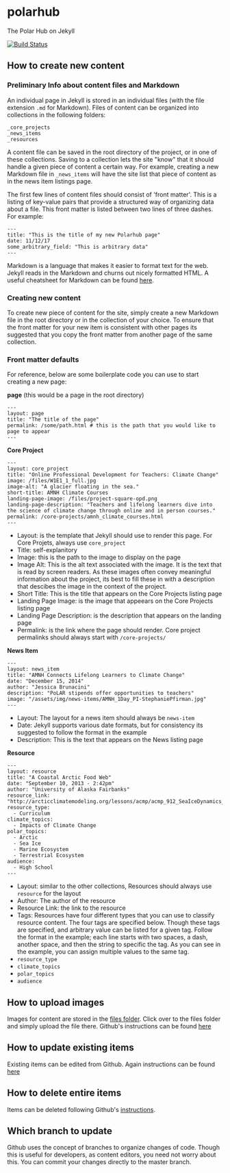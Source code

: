 # polarhub
The Polar Hub on Jekyll

[![Build Status](https://travis-ci.org/ccnmtl/polarhub.svg?branch=master)](https://travis-ci.org/ccnmtl/polarhub)

## How to create new content
### Preliminary Info about content files and Markdown
An individual page in Jekyll is stored in an individual files (with the file extension `.md` for Markdown).  Files of content can be organized into collections in the following folders:
```
_core_projects  
_news_items  
_resources  
```
A content file can be saved in the root directory of the project, or in one of these collections. Saving to a collection lets the site "know" that it should handle a given piece of content a certain way.  For example, creating a new Markdown file in `_news_items` will have the site list that piece of content as in the news item listings page.

The first few lines of content files should consist of 'front matter'.  This is a listing of key-value pairs that provide a structured way of organizing data about a file. This front matter is listed between two lines of three dashes. For example:

```
---
title: "This is the title of my new Polarhub page"
date: 11/12/17
some_arbitrary_field: "This is arbitrary data"
---
```

Markdown is a language that makes it easier to format text for the web.  Jekyll reads in the Markdown and churns out nicely formatted HTML.  A useful cheatsheet for Markdown can be found [here](https://github.com/adam-p/markdown-here/wiki/Markdown-Cheatsheet).

### Creating new content
To create new piece of content for the site, simply create a new Markdown file in the root directory or in the collection of your choice.  To ensure that the front matter for your new item is consistent with other pages its suggested that you copy the front matter from another page of the same collection.

### Front matter defaults
For reference, below are some boilerplate code you can use to start creating a new page:

__page__ (this would be a page in the root directory)

```
---
layout: page
title: "The title of the page"
permalink: /some/path.html # this is the path that you would like to page to appear
---
```

__Core Project__

```
---
layout: core_project 
title: "Online Professional Development for Teachers: Climate Change"
image: /files/W1E1_1_full.jpg
image-alt: "A glacier floating in the sea."
short-title: AMNH Climate Courses
landing-page-image: /files/project-square-opd.png
landing-page-description: "Teachers and lifelong learners dive into the science of climate change through online and in person courses."
permalink: /core-projects/amnh_climate_courses.html
---
```
* Layout: is the template that Jekyll should use to render this page. For Core Projets, always use `core_project`
* Title: self-explanitory
* Image: this is the path to the image to display on the page
* Image Alt: This is the alt text associated with the image. It is the text that is read by screen readers. As these images often convey meaningful information about the project, its best to fill these in with a description that descibes the image in the context of the project.
* Short Title: This is the title that appears on the Core Projects listing page
* Landing Page Image: is the image that appeears on the Core Projects listing page
* Landing Page Description: is the description that appears on the landing page
* Permalink: is the link where the page should render.  Core project permalinks should always start with `/core-projects/`

__News Item__

```
---
layout: news_item
title: "AMNH Connects Lifelong Learners to Climate Change"
date: "December 15, 2014"
author: "Jessica Brunacini"
description: "PoLAR stipends offer opportunities to teachers"
image: "/assets/img/news-items/AMNH_1Day_PI-StephaniePfirman.jpg"
---
```

* Layout: The layout for a news item should always be `news-item`
* Date: Jekyll supports various date formats, but for consistency its suggested to follow the format in the example
* Description: This is the text that appears on the News listing page

__Resource__

```
---
layout: resource
title: "A Coastal Arctic Food Web"
date: "September 10, 2013 - 2:42pm"
author: "University of Alaska Fairbanks"
resource_link: "http://arcticclimatemodeling.org/lessons/acmp/acmp_912_SeaIceDynamics_ACoastalAr..."
resource_type:
  - Curriculum
climate_topics:
  - Impacts of Climate Change
polar_topics:
  - Arctic
  - Sea Ice
  - Marine Ecosystem
  - Terrestrial Ecosystem
audience:
  - High School
---
```

* Layout: similar to the other collections, Resources should always use `resource` for the layout
* Author: The author of the resource
* Resource Link: the link to the resource
* Tags: Resources have four different types that you can use to classify resource content. The four tags are specified below.  Though these tags are specified, and arbitrary value can be listed for a given tag. Follow the format in the example; each line starts with two spaces, a dash, another space, and then the string to specific the tag.  As you can see in the example, you can assign multiple values to the same tag.
* `resource_type`
* `climate_topics`
* `polar_topics`
* `audience`

                        
## How to upload images

Images for content are stored in the [files folder](https://github.com/PoLAR-Hub/polarhub/tree/master/files). Click over to the files folder and simply upload the file there. Github's instructions can be found [here](https://help.github.com/articles/adding-a-file-to-a-repository/)

## How to update existing items
Existing items can be edited from Github.  Again instructions can be found [here](https://help.github.com/articles/editing-files-in-your-repository/)

## How to delete entire items
Items can be deleted following Github's [instructions](https://github.com/blog/1545-deleting-files-on-github).

## Which branch to update
Github uses the concept of branches to organize changes of code.  Though this is useful for developers, as content editors, you need not worry about this.  You can commit your changes directly to the master branch.
